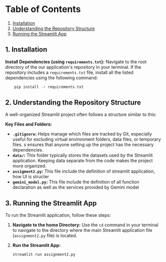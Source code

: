 # Table of Contents

1.  [Installation](#1-installation)
2.  [Understanding the Repository Structure](#2-understanding-the-repository-structure)
3.  [Running the Streamlit App](#3-running-the-streamlit-app)
## 1. Installation

**Install Dependencies (using `requirements.txt`):** Navigate to the root directory of the our application's repository in your terminal. If the repository includes a `requirements.txt` file, install all the listed dependencies using the following command:
```bash
    pip install -r requirements.txt
```

## 2. Understanding the Repository Structure

A well-organized Streamlit project often follows a structure similar to this:

**Key Files and Folders:**

* **`.gitignore`:** Helps manage which files are tracked by Git, especially useful for excluding virtual environment folders, data files, or temporary files.
s ensures that anyone setting up the project has the necessary dependencies.
* **`data/`:** This folder typically stores the datasets used by the Streamlit application. Keeping data separate from the code makes the project more organized.
* **`assigment2.py`:** This file include the definition of streamlit application, how UI is structer
* **`gemini_model.py`:** This file include the definition of all function declaration as well as the services provided by Gemini model


## 3. Running the Streamlit App

To run the Streamlit application, follow these steps:

1.  **Navigate to the home Directory:** Use the `cd` command in your terminal to navigate to the directory where the main Streamlit application file (`assignment2.py` file) is located.

2.  **Run the Streamlit App:**

    ```bash
    streamlit run assignment2.py
    ```